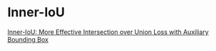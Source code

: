 # Inner-IoU
[Inner-IoU: More Effective Intersection over Union Loss with Auxiliary Bounding Box]([url](https://arxiv.org/abs/2311.02877)https://arxiv.org/abs/2311.02877)
